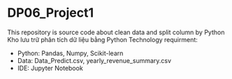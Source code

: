 # DP06_Project1
This repository is source code about clean data and split column by Python 
Kho lưu trữ phân tích dữ liệu bằng Python
Technology requirment:
- Python: Pandas, Numpy, Scikit-learn
- Data: Data_Predict.csv, yearly_revenue_summary.csv
- IDE: Jupyter Notebook

